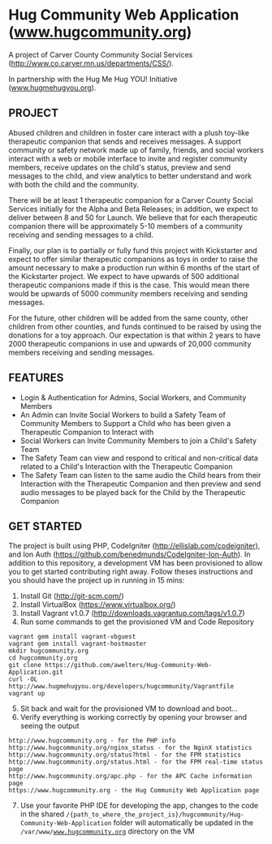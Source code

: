 Hug Community Web Application (www.hugcommunity.org)
=============================
A project of Carver County Community Social Services (http://www.co.carver.mn.us/departments/CSS/).

In partnership with the Hug Me Hug YOU! Initiative (www.hugmehugyou.org).

PROJECT
-------
Abused children and children in foster care interact with a plush toy-like therapeutic companion that sends and receives messages.
A support community or safety network made up of family, friends, and social workers interact with a web or mobile interface to
invite and register community members, receive updates on the child's status, preview and send messages to the child, and view analytics
to better understand and work with both the child and the community.

There will be at least 1 therapeutic companion for a Carver County Social Services initially for the Alpha and Beta Releases;
in addition, we expect to deliver between 8 and 50 for Launch.  We believe that for each therapeutic companion there will be approximately
5-10 members of a community receiving and sending messages to a child. 

Finally, our plan is to partially or fully fund this project with Kickstarter and expect to offer similar therapeutic companions as toys in
order to raise the amount necessary to make a production run within 6 months of the start of the Kickstarter project.  We expect to have
upwards of 500 additional therapeutic companions made if this is the case.  This would mean there would be upwards of 5000 community members
receiving and sending messages.

For the future, other children will be added from the same county, other children from other counties, and funds continued to be raised by
using the donations for a toy approach.  Our expectation is that within 2 years to have 2000 therapeutic companions in use and upwards of
20,000 community members receiving and sending messages.

FEATURES
--------
* Login & Authentication for Admins, Social Workers, and Community Members
* An Admin can Invite Social Workers to build a Safety Team of Community Members to Support a Child who has been given a Therapeutic Companion to Interact with
* Social Workers can Invite Community Members to join a Child's Safety Team
* The Safety Team can view and respond to critical and non-critical data related to a Child's Interaction with the Therapeutic Companion
* The Safety Team can listen to the same audio the Child hears from their Interaction with the Therapeutic Companion and then preview and send audio messages to be played back for the Child by the Therapeutic Companion

GET STARTED
-----------
The project is built using PHP, CodeIgniter (http://ellislab.com/codeigniter), and Ion Auth (https://github.com/benedmunds/CodeIgniter-Ion-Auth).  In addition to this repository, a development VM has been provisioned to allow you to get started contributing right away.  Follow theses instructions and you should have the project up in running in 15 mins:

1.  Install Git (http://git-scm.com/)
2.  Install VirtualBox (https://www.virtualbox.org/)
3.  Install Vagrant v1.0.7 (http://downloads.vagrantup.com/tags/v1.0.7)
4.  Run some commands to get the provisioned VM and Code Repository

<pre><code>vagrant gem install vagrant-vbguest
vagrant gem install vagrant-hostmaster
mkdir hugcommunity.org
cd hugcommunity.org
git clone https://github.com/awelters/Hug-Community-Web-Application.git
curl -OL http://www.hugmehugyou.org/developers/hugcommunity/Vagrantfile
vagrant up</code></pre>

5.  Sit back and wait for the provisioned VM to download and boot...
6.  Verify everything is working correctly by opening your browser and seeing the output

<pre><code>http://www.hugcommunity.org - for the PHP info
http://www.hugcommunity.org/nginx_status - for the NginX statistics
http://www.hugcommunity.org/status?html - for the FPM statistics
http://www.hugcommunity.org/status.html - for the FPM real-time status page
http://www.hugcommunity.org/apc.php - for the APC Cache information page
https://www.hugcommunity.org - the Hug Community Web Application page</code></pre>

7.  Use your favorite PHP IDE for developing the app, changes to the code in the shared <code>/{path_to_where_the_project_is}/hugcommunity/Hug-Community-Web-Application</code> folder will automatically be updated in the <code>/var/www/www.hugcommunity.org</code> directory on the VM
